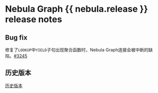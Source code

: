 # Nebula Graph {{ nebula.release }} release notes

## Bug fix

修复了`LOOKUP`中`YIELD`子句出现聚合函数时，Nebula Graph连接会被中断的缺陷。[#3245](https://github.com/vesoft-inc/nebula/pull/3245)

## 历史版本

[历史版本](https://nebula-graph.com.cn/tags/release-note/)
